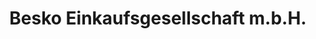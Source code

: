 ---
title: "Besko Einkaufsgesellschaft m.b.H."
url: /hallwang/besko-einkaufsgesellschaft-m-b-h/
shop: Möbel
---